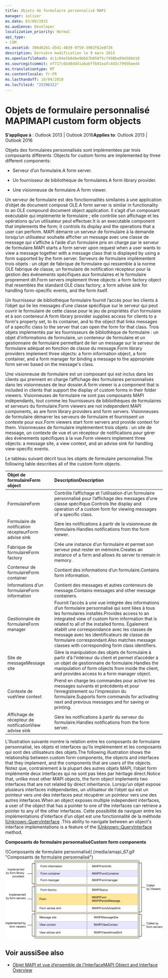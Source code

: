 ```yaml
---
title: Objets de formulaire personnalisé MAPI
manager: soliver
ms.date: 03/09/2015
ms.audience: Developer
localization_priority: Normal
api_type:
- COM
ms.assetid: 306d62b1-d541-4039-9759-3903f62e0f26
description: Dernière modification le 9 mars 2015
ms.openlocfilehash: 4c1c04e5b04be9bb67b050f5cf498be89d380410
ms.sourcegitcommit: ef717c65d8dd41ababffb01eafc443c79950aed4
ms.translationtype: MT
ms.contentlocale: fr-FR
ms.lasthandoff: 10/04/2018
ms.locfileid: "25396322"
---
```

# <a name="mapi-custom-form-objects"></a><span data-ttu-id="01203-103">Objets de formulaire personnalisé MAPI</span><span class="sxs-lookup"><span data-stu-id="01203-103">MAPI custom form objects</span></span>
  
<span data-ttu-id="01203-104">**S’applique à** : Outlook 2013 | Outlook 2016</span><span class="sxs-lookup"><span data-stu-id="01203-104">**Applies to**: Outlook 2013 | Outlook 2016</span></span> 
  
<span data-ttu-id="01203-105">Objets des formulaires personnalisés sont implémentées par trois composants différents :</span><span class="sxs-lookup"><span data-stu-id="01203-105">Objects for custom forms are implemented by three different components:</span></span>
  
- <span data-ttu-id="01203-106">Serveur d’un formulaire.</span><span class="sxs-lookup"><span data-stu-id="01203-106">A form server.</span></span>
    
- <span data-ttu-id="01203-107">Un fournisseur de bibliothèque de formulaires.</span><span class="sxs-lookup"><span data-stu-id="01203-107">A form library provider.</span></span>
    
- <span data-ttu-id="01203-108">Une visionneuse de formulaire.</span><span class="sxs-lookup"><span data-stu-id="01203-108">A form viewer.</span></span>
    
<span data-ttu-id="01203-109">Un serveur de formulaire est des fonctionnalités similaires à une application d’objet de document composé OLE.</span><span class="sxs-lookup"><span data-stu-id="01203-109">A form server is similar in functionality to an OLE compound document object application.</span></span> <span data-ttu-id="01203-110">Il s’agit d’un composant exécutable qui implémente le formulaire ; elle contrôle son affichage et les opérations qu’un utilisateur peut effectuer.</span><span class="sxs-lookup"><span data-stu-id="01203-110">It is an executable component that implements the form; it controls its display and the operations that a user can perform.</span></span> <span data-ttu-id="01203-111">MAPI démarre un serveur de formulaire à la demande lorsqu’un utilisateur souhaite afficher un message avec une classe de message qui s’affiche à l’aide d’un formulaire pris en charge par le serveur de formulaire.</span><span class="sxs-lookup"><span data-stu-id="01203-111">MAPI starts a form server upon request when a user wants to view a message together with a message class that is displayed by using a form supported by the form server.</span></span> <span data-ttu-id="01203-112">Serveurs de formulaire implémentent trois objets : un objet de fabrique de formulaire qui ressemble à la norme OLE fabrique de classe, un formulaire de notification récepteur pour la gestion des événements spécifiques aux formulaires et le formulaire proprement dit.</span><span class="sxs-lookup"><span data-stu-id="01203-112">Form servers implement three objects: a form factory object that resembles the standard OLE class factory, a form advise sink for handling form-specific events, and the form itself.</span></span> 
  
<span data-ttu-id="01203-113">Un fournisseur de bibliothèque formulaire fournit l’accès pour les clients à l’objet qui lie les messages d’une classe spécifique sur le serveur qui peut ouvrir le formulaire de cette classe pour le jeu de propriétés d’un formulaire et à son conteneur.</span><span class="sxs-lookup"><span data-stu-id="01203-113">A form library provider supplies access for clients to a form's property set, to its container, and to the object that links messages of a specific class to the server that can open the form for that class.</span></span> <span data-ttu-id="01203-114">Trois objets implémentés par les fournisseurs de bibliothèque de formulaire : un objet d’informations de formulaire, un conteneur de formulaire et un gestionnaire de formulaire permettant de lier un message sur le serveur de formulaire adéquat en fonction de classe du message.</span><span class="sxs-lookup"><span data-stu-id="01203-114">Form library providers implement three objects: a form information object, a form container, and a form manager for binding a message to the appropriate form server based on the message's class.</span></span>
  
<span data-ttu-id="01203-115">Une visionneuse de formulaire est un composant qui est inclus dans les clients qui prennent en charge l’affichage des formulaires personnalisés dans les visionneuses de leur dossier.</span><span class="sxs-lookup"><span data-stu-id="01203-115">A form viewer is a component that is included in clients that support the display of custom forms in their folder viewers.</span></span> <span data-ttu-id="01203-116">Visionneuses de formulaire ne sont pas composants MAPI indépendants, tout comme les fournisseurs de bibliothèques de formulaires et serveurs du formulaire.</span><span class="sxs-lookup"><span data-stu-id="01203-116">Form viewers are not independent MAPI components, as are form library providers and form servers.</span></span> <span data-ttu-id="01203-117">Visionneuses de formulaire démarrer les serveurs de formulaire et fournissent un contexte pour eux.</span><span class="sxs-lookup"><span data-stu-id="01203-117">Form viewers start form servers and provide context for them.</span></span> <span data-ttu-id="01203-118">Visionneuses de formulaire implémentent trois objets : un site de message, un contexte de vue et un récepteur de notifications pour gérer des événements spécifiques à la vue.</span><span class="sxs-lookup"><span data-stu-id="01203-118">Form viewers implement three objects: a message site, a view context, and an advise sink for handling view-specific events.</span></span>
  
<span data-ttu-id="01203-119">Le tableau suivant décrit tous les objets de formulaire personnalisé.</span><span class="sxs-lookup"><span data-stu-id="01203-119">The following table describes all of the custom form objects.</span></span> 
  
|<span data-ttu-id="01203-120">**Objet de formulaire**</span><span class="sxs-lookup"><span data-stu-id="01203-120">**Form object**</span></span>|<span data-ttu-id="01203-121">**Description**</span><span class="sxs-lookup"><span data-stu-id="01203-121">**Description**</span></span>|
|:-----|:-----|
|<span data-ttu-id="01203-122">Formulaire</span><span class="sxs-lookup"><span data-stu-id="01203-122">Form</span></span>  <br/> |<span data-ttu-id="01203-123">Contrôle l’affichage et l’utilisation d’un formulaire personnalisé pour l’affichage des messages d’une classe spécifique.</span><span class="sxs-lookup"><span data-stu-id="01203-123">Controls the display and operation of a custom form for viewing messages of a specific class.</span></span>  <br/> |
|<span data-ttu-id="01203-124">Formulaire de notification récepteur</span><span class="sxs-lookup"><span data-stu-id="01203-124">Form advise sink</span></span>  <br/> |<span data-ttu-id="01203-125">Gère les notifications à partir de la visionneuse de formulaire.</span><span class="sxs-lookup"><span data-stu-id="01203-125">Handles notifications from the form viewer.</span></span>  <br/> |
|<span data-ttu-id="01203-126">Fabrique de formulaire</span><span class="sxs-lookup"><span data-stu-id="01203-126">Form factory</span></span>  <br/> |<span data-ttu-id="01203-127">Crée une instance d’un formulaire et permet son serveur peut rester en mémoire.</span><span class="sxs-lookup"><span data-stu-id="01203-127">Creates an instance of a form and allows its server to remain in memory.</span></span>  <br/> |
|<span data-ttu-id="01203-128">Conteneur de formulaire</span><span class="sxs-lookup"><span data-stu-id="01203-128">Form container</span></span>  <br/> |<span data-ttu-id="01203-129">Contient des informations d’un formulaire.</span><span class="sxs-lookup"><span data-stu-id="01203-129">Contains form information.</span></span>  <br/> |
|<span data-ttu-id="01203-130">Informations d’un formulaire</span><span class="sxs-lookup"><span data-stu-id="01203-130">Form information</span></span>  <br/> |<span data-ttu-id="01203-131">Contient des messages et autres conteneurs de message.</span><span class="sxs-lookup"><span data-stu-id="01203-131">Contains messages and other message containers.</span></span>  <br/> |
|<span data-ttu-id="01203-132">Gestionnaire de formulaire</span><span class="sxs-lookup"><span data-stu-id="01203-132">Form manager</span></span>  <br/> |<span data-ttu-id="01203-133">Fournit l’accès à une vue intégrée des informations d’un formulaire personnalisé qui sont liées à tous les formulaires installés.</span><span class="sxs-lookup"><span data-stu-id="01203-133">Provides access to an integrated view of custom form information that is related to all of the installed forms.</span></span> <span data-ttu-id="01203-134">Également établit une correspondance avec les classes de message avec les identificateurs de classe de formulaire correspondant.</span><span class="sxs-lookup"><span data-stu-id="01203-134">Also matches message classes with corresponding form class identifiers.</span></span>  <br/> |
|<span data-ttu-id="01203-135">Site de message</span><span class="sxs-lookup"><span data-stu-id="01203-135">Message site</span></span>  <br/> |<span data-ttu-id="01203-136">Gère la manipulation des objets de formulaire à partir d’à l’intérieur du client et permet d’accéder à un objet de gestionnaire de formulaire.</span><span class="sxs-lookup"><span data-stu-id="01203-136">Handles the manipulation of form objects from inside the client, and provides access to a form manager object.</span></span>  <br/> |
|<span data-ttu-id="01203-137">Contexte de vue</span><span class="sxs-lookup"><span data-stu-id="01203-137">View context</span></span>  <br/> |<span data-ttu-id="01203-138">Prend en charge les commandes pour activer les messages suivants et précédents et pour l’enregistrement ou l’impression du formulaire.</span><span class="sxs-lookup"><span data-stu-id="01203-138">Supports form commands for activating next and previous messages and for saving or printing.</span></span>  <br/> |
|<span data-ttu-id="01203-139">Affichage de récepteur de notification</span><span class="sxs-lookup"><span data-stu-id="01203-139">View advise sink</span></span>  <br/> |<span data-ttu-id="01203-140">Gère les notifications à partir du serveur du formulaire.</span><span class="sxs-lookup"><span data-stu-id="01203-140">Handles notifications from the form server.</span></span>  <br/> |
   
<span data-ttu-id="01203-141">L’illustration suivante montre la relation entre les composants de formulaire personnalisé, les objets et interfaces qu’ils implémentent et les composants qui sont des utilisateurs des objets.</span><span class="sxs-lookup"><span data-stu-id="01203-141">The following illustration shows the relationship between custom form components, the objects and interfaces that they implement, and the components that are users of the objects.</span></span> <span data-ttu-id="01203-142">Notez que, contrairement à la plupart des autres objets MAPI, l’objet form implémente deux interfaces qui ne sont pas liées par héritage direct.</span><span class="sxs-lookup"><span data-stu-id="01203-142">Notice that, unlike most other MAPI objects, the form object implements two interfaces that are not related by direct inheritance.</span></span> <span data-ttu-id="01203-143">Lorsqu’un objet expose plusieurs interfaces indépendantes, un utilisateur de l’objet qui est un pointeur vers une des interfaces peut récupérer un pointeur vers une des autres interfaces.</span><span class="sxs-lookup"><span data-stu-id="01203-143">When an object exposes multiple independent interfaces, a user of the object that has a pointer to one of the interfaces can retrieve a pointer to any of the other interfaces.</span></span> <span data-ttu-id="01203-144">Cette possibilité de naviguer entre les implémentations d’interface d’un objet est une fonctionnalité de la méthode [IUnknown::QueryInterface](https://msdn.microsoft.com/library/54d5ff80-18db-43f2-b636-f93ac053146d%28Office.15%29.aspx) .</span><span class="sxs-lookup"><span data-stu-id="01203-144">This ability to navigate between an object's interface implementations is a feature of the [IUnknown::QueryInterface](https://msdn.microsoft.com/library/54d5ff80-18db-43f2-b636-f93ac053146d%28Office.15%29.aspx) method.</span></span> 
  
<span data-ttu-id="01203-145">**Composants de formulaire personnalisé**</span><span class="sxs-lookup"><span data-stu-id="01203-145">**Custom form components**</span></span>
  
<span data-ttu-id="01203-146">![Composants de formulaire personnalisé] (media/amapi_67.gif "Composants de formulaire personnalisé")</span><span class="sxs-lookup"><span data-stu-id="01203-146">![Custom form components](media/amapi_67.gif "Custom form components")</span></span>
  
## <a name="see-also"></a><span data-ttu-id="01203-147">Voir aussi</span><span class="sxs-lookup"><span data-stu-id="01203-147">See also</span></span>

- [<span data-ttu-id="01203-148">Objet MAPI et vue d’ensemble de l’Interface</span><span class="sxs-lookup"><span data-stu-id="01203-148">MAPI Object and Interface Overview</span></span>](mapi-object-and-interface-overview.md)


